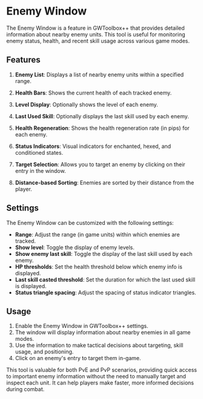 # Enemy Window

The Enemy Window is a feature in GWToolbox++ that provides detailed information about nearby enemy units. This tool is useful for monitoring enemy status, health, and recent skill usage across various game modes.

## Features

1. **Enemy List**: Displays a list of nearby enemy units within a specified range.

2. **Health Bars**: Shows the current health of each tracked enemy.

3. **Level Display**: Optionally shows the level of each enemy.

4. **Last Used Skill**: Optionally displays the last skill used by each enemy.

5. **Health Regeneration**: Shows the health regeneration rate (in pips) for each enemy.

6. **Status Indicators**: Visual indicators for enchanted, hexed, and conditioned states.

7. **Target Selection**: Allows you to target an enemy by clicking on their entry in the window.

8. **Distance-based Sorting**: Enemies are sorted by their distance from the player.

## Settings

The Enemy Window can be customized with the following settings:

- **Range**: Adjust the range (in game units) within which enemies are tracked.
- **Show level**: Toggle the display of enemy levels.
- **Show enemy last skill**: Toggle the display of the last skill used by each enemy.
- **HP thresholds**: Set the health threshold below which enemy info is displayed.
- **Last skill casted threshold**: Set the duration for which the last used skill is displayed.
- **Status triangle spacing**: Adjust the spacing of status indicator triangles.

## Usage

1. Enable the Enemy Window in GWToolbox++ settings.
2. The window will display information about nearby enemies in all game modes.
3. Use the information to make tactical decisions about targeting, skill usage, and positioning.
4. Click on an enemy's entry to target them in-game.

This tool is valuable for both PvE and PvP scenarios, providing quick access to important enemy information without the need to manually target and inspect each unit. It can help players make faster, more informed decisions during combat.
